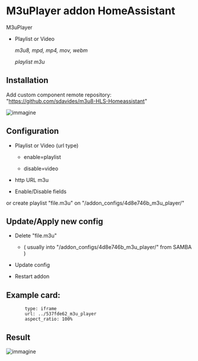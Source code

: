 # M3uPlayer addon HomeAssistant

  M3uPlayer

   * Playlist or Video

      *m3u8, mpd, mp4, mov, webm*
    
      *playlist m3u*

## Installation

Add custom component remote repository:
"https://github.com/sdavides/m3u8-HLS-Homeassistant"


![immagine](https://github.com/user-attachments/assets/1f100850-d7db-40ca-a036-97254154b408)


## Configuration

  * Playlist or Video (url type)
  
    * enable=playlist
      
     * disable=video

  * http URL m3u

  * Enable/Disable fields

  or create playlist "file.m3u" on "/addon_configs/4d8e746b_m3u_player/"

## Update/Apply new config

  * Delete "file.m3u"
    
    * ( usually into "/addon_configs/4d8e746b_m3u_player/" from SAMBA )

  * Update config

  * Restart addon


## Example card:

           type: iframe
           url: ../537fde62_m3u_player
           aspect_ratio: 100%

     
## Result

![immagine](https://github.com/user-attachments/assets/4d431123-cc07-4aec-bd4a-88bc0c2f7635)

